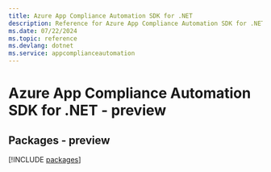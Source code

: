```yaml
---
title: Azure App Compliance Automation SDK for .NET
description: Reference for Azure App Compliance Automation SDK for .NET
ms.date: 07/22/2024
ms.topic: reference
ms.devlang: dotnet
ms.service: appcomplianceautomation
---
```

# Azure App Compliance Automation SDK for .NET - preview
## Packages - preview
[!INCLUDE [packages](app-compliance-automation-index.md)]